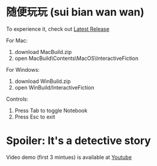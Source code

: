 # 随便玩玩 (sui bian wan wan)
To experience it, check out [Latest Release](https://github.com/yyphan/InteractiveFiction/releases/tag/v1.0)

For Mac: 
1. download MacBuild.zip
2. open MacBuild\Contents\MacOS\InteractiveFiction

For Windows: 
1. download WinBuild.zip
2. open WinBuild/InteractiveFiction

Controls:
1. Press Tab to toggle Notebook
2. Press Esc to exit

# Spoiler: It's a detective story
Video demo (first 3 mintues) is available at [Youtube](https://youtu.be/pI3wvYExERE)

